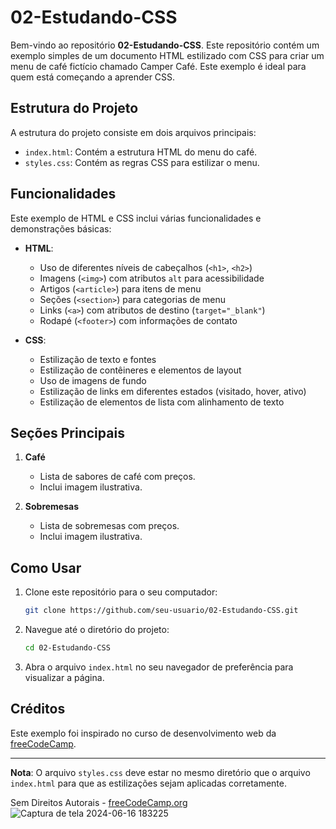 # 02-Estudando-CSS

Bem-vindo ao repositório **02-Estudando-CSS**. Este repositório contém um exemplo simples de um documento HTML estilizado com CSS para criar um menu de café fictício chamado Camper Café. Este exemplo é ideal para quem está começando a aprender CSS.

## Estrutura do Projeto

A estrutura do projeto consiste em dois arquivos principais:
- `index.html`: Contém a estrutura HTML do menu do café.
- `styles.css`: Contém as regras CSS para estilizar o menu.

## Funcionalidades

Este exemplo de HTML e CSS inclui várias funcionalidades e demonstrações básicas:

- **HTML**:
  - Uso de diferentes níveis de cabeçalhos (`<h1>`, `<h2>`)
  - Imagens (`<img>`) com atributos `alt` para acessibilidade
  - Artigos (`<article>`) para itens de menu
  - Seções (`<section>`) para categorias de menu
  - Links (`<a>`) com atributos de destino (`target="_blank"`)
  - Rodapé (`<footer>`) com informações de contato

- **CSS**:
  - Estilização de texto e fontes
  - Estilização de contêineres e elementos de layout
  - Uso de imagens de fundo
  - Estilização de links em diferentes estados (visitado, hover, ativo)
  - Estilização de elementos de lista com alinhamento de texto

## Seções Principais

1. **Café**
   - Lista de sabores de café com preços.
   - Inclui imagem ilustrativa.

2. **Sobremesas**
   - Lista de sobremesas com preços.
   - Inclui imagem ilustrativa.

## Como Usar

1. Clone este repositório para o seu computador:
   ```sh
   git clone https://github.com/seu-usuario/02-Estudando-CSS.git
   ```

2. Navegue até o diretório do projeto:
   ```sh
   cd 02-Estudando-CSS
   ```

3. Abra o arquivo `index.html` no seu navegador de preferência para visualizar a página.

## Créditos

Este exemplo foi inspirado no curso de desenvolvimento web da [freeCodeCamp](https://www.freecodecamp.org).

---

**Nota**: O arquivo `styles.css` deve estar no mesmo diretório que o arquivo `index.html` para que as estilizações sejam aplicadas corretamente.

Sem Direitos Autorais - [freeCodeCamp.org](https://www.freecodecamp.org)![Captura de tela 2024-06-16 183225](https://github.com/StonioYcon/02-Estudando-css/assets/125687291/3f21f29f-e40f-4070-9f67-8a57d5f2d24b)
